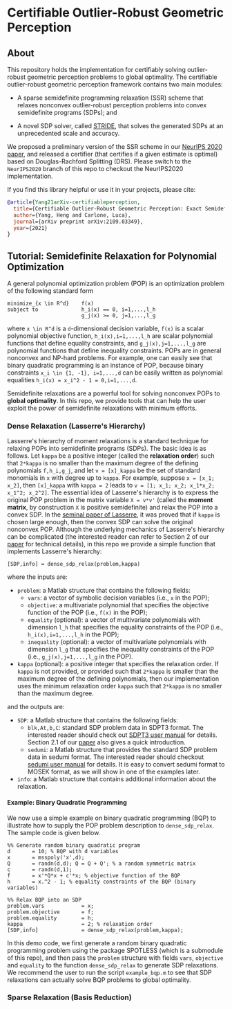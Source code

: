 # Certifiable Outlier-Robust Geometric Perception

## About
This repository holds the implementation for certifiably solving outlier-robust geometric perception problems to global optimality. The certifiable outlier-robust geometric perception framework contains two main modules:

- A sparse semidefinite programming relaxation (SSR) scheme that relaxes nonconvex outlier-robust perception problems into convex semidefinite programs (SDPs); and

- A novel SDP solver, called [STRIDE](https://github.com/MIT-SPARK/STRIDE), that solves the generated SDPs at an unprecedented scale and accuracy.

We proposed a preliminary version of the SSR scheme in our [NeurIPS 2020 paper](https://arxiv.org/abs/2006.06769), and released a certifier (that certifies if a given estimate is optimal) based on Douglas-Rachford Splitting (DRS). Please switch to the `NeurIPS2020` branch of this repo to checkout the NeurIPS2020 implementation.

If you find this library helpful or use it in your projects, please cite:
```bibtex
@article{Yang21arXiv-certifiableperception,
  title={Certifiable Outlier-Robust Geometric Perception: Exact Semidefinite Relaxations and Scalable Global Optimization},
  author={Yang, Heng and Carlone, Luca},
  journal={arXiv preprint arXiv:2109.03349},
  year={2021}
}
```

## Tutorial: Semidefinite Relaxation for Polynomial Optimization
A general polynomial optimization problem (POP) is an optimization problem of the following standard form
```
minimize_{x \in R^d}    f(x)
subject to              h_i(x) == 0, i=1,...,l_h
                        g_j(x) >= 0, j=1,...,l_g
```
where `x \in R^d` is a `d`-dimensional decision variable, `f(x)` is a scalar polynomial objective function, `h_i(x),i=1,...,l_h` are scalar polynomial functions that define equality constraints, and `g_j(x),j=1,...,l_g` are polynomial functions that define inequality constraints. POPs are in general nonconvex and NP-hard problems. For example, one can easily see that binary quadratic programming is an instance of POP, because binary constraints `x_i \in {1, -1}, i=1,...,d` can be easily written as polynomial equalities `h_i(x) = x_i^2 - 1 = 0,i=1,...,d`. 

Semidefinite relaxations are a powerful tool for solving nonconvex POPs to **global optimality**. In this repo, we provide tools that can help the user exploit the power of semidefinite relaxations with minimum efforts.

### Dense Relaxation (Lasserre's Hierarchy)

Lasserre's hierarchy of moment relaxations is a standard technique for relaxing POPs into semidefinite programs (SDPs). The basic idea is as follows. Let `kappa` be a positive integer (called the **relaxation order**) such that `2*kappa` is no smaller than the maximum degree of the defining polynomials `f,h_i,g_j`, and let `v = [x]_kappa` be the set of standard monomials in `x` with degree up to `kappa`. For example, suppose `x = [x_1; x_2]`, then `[x]_kappa` with `kappa = 2` leads to `v = [1; x_1; x_2; x_1*x_2; x_1^2; x_2^2]`. The essential idea of Lasserre's hierarchy is to express the original POP problem in the matrix variable `X = v*v'` (called the **moment matrix**, by construction `X` is positive semidefinite) and relax the POP into a convex SDP. In the [seminal paper of Lasserre](https://epubs.siam.org/doi/abs/10.1137/S1052623400366802?journalCode=sjope8), it was proved that if `kappa` is chosen large enough, then the convex SDP can solve the original nonconvex POP. 
Although the underlying mechanics of Lasserre's hierarchy can be complicated (the interested reader can refer to Section 2 of our [paper](https://arxiv.org/abs/2109.03349) for technical details), in this repo we provide a simple function that implements Lasserre's hierarchy:
```
[SDP,info] = dense_sdp_relax(problem,kappa)
```
where the inputs are:
- `problem`: a Matlab structure that contains the following fields:
    - `vars`: a vector of symbolic decision variables (i.e., `x` in the POP);
    - `objective`: a multivariate polynomial that specifies the objective function of the POP (i.e., `f(x)` in the POP);
    - `equality` (optional): a vector of multivariate polynomials with dimension `l_h` that specifies the equality constraints of the POP (i.e., `h_i(x),i=1,...,l_h` in the POP);
    - `inequality` (optional): a vector of multivariate polynomials with dimension `l_g` that specifies the inequality constraints of the POP (i.e., `g_j(x),j=1,...,l_g` in the POP).
- `kappa` (optional): a positive integer that specifies the relaxation order. If `kappa` is not provided, or provided such that `2*kappa` is smaller than the maximum degree of the defining polynomials, then our implementation uses the minimum relaxation order `kappa` such that `2*kappa` is no smaller than the maximum degree.

and the outputs are:
- `SDP`: a Matlab structure that contains the following fields:
    - `blk,At,b,C`: standard SDP problem data in SDPT3 format. The interested reader should check out [SDPT3 user manual](https://blog.nus.edu.sg/mattohkc/softwares/sdpt3/) for details. Section 2.1 of our [paper](https://arxiv.org/abs/2109.03349) also gives a quick introduction.
    - `sedumi`: a Matlab structure that provides the standard SDP problem data in sedumi format. The interested reader should checkout [sedumi user manual](https://sedumi.ie.lehigh.edu/?page_id=58) for details. It is  easy to convert sedumi format to MOSEK format, as we will show in one of the examples later.
- `info`: a Matlab structure that contains additional information about the relaxation.

#### Example: Binary Quadratic Programming
We now use a simple example on binary quadratic programming (BQP) to illustrate how to supply the POP problem description to `dense_sdp_relax`. The sample code is given below.
```
%% Generate random binary quadratic program
d       = 10; % BQP with d variables
x       = msspoly('x',d);
Q       = randn(d,d); Q = Q + Q'; % a random symmetric matrix
c       = randn(d,1);
f       = x'*Q*x + c'*x; % objective function of the BQP
h       = x.^2 - 1; % equality constraints of the BQP (binary variables)

%% Relax BQP into an SDP
problem.vars            = x;
problem.objective       = f;
problem.equality        = h; 
kappa                   = 2; % relaxation order
[SDP,info]              = dense_sdp_relax(problem,kappa);
```
In this demo code, we first generate a random binary quadratic programming problem using the package SPOTLESS (which is a submodule of this repo), and then pass the `problem` structure with fields `vars`, `objective` and `equality` to the function `dense_sdp_relax` to generate SDP relaxations. We recommend the user to run the script `example_bqp.m` to see that SDP relaxations can actually solve BQP problems to global optimality.

### Sparse Relaxation (Basis Reduction)
